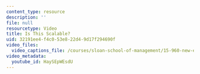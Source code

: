 ```yaml
---
content_type: resource
description: ''
file: null
resourcetype: Video
title: Is This Scalable?
uid: 32191ee4-f4c0-53e8-22d4-9d17f294690f
video_files:
  video_captions_file: /courses/sloan-school-of-management/15-960-new-executive-thinking-social-impact-technology-projects-fall-2017-spring-2018/instructor-insights/is-this-scalable/HaySEpWEsdU.vtt
video_metadata:
  youtube_id: HaySEpWEsdU
---
```

